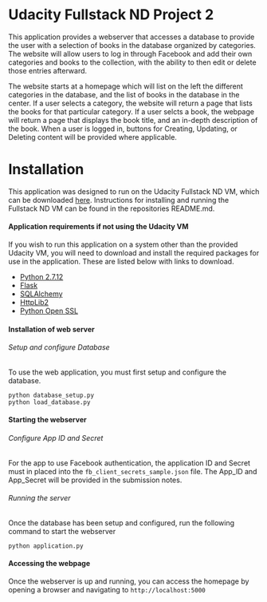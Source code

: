 # Udacity Fullstack ND Project 2
This application provides a webserver that accesses a database to provide the user with a selection of
books in the database organized by categories.   The website will allow users to log in through Facebook and add their own categories and books to the collection, with the ability to then edit or delete those entries afterward.

The website starts at a homepage which will list on the left the different categories in the database, and the list of books in the database in the center.
If a user selects a category, the website will return a page that lists the books for that particular category.  If a user selcts a book, the webpage will
return a page that displays the book title, and an in-depth description of the book.  When a user is logged in, buttons for Creating, Updating, or Deleting
content will be provided where applicable.

# Installation
This application was designed to run on the Udacity Fullstack ND VM, which can be downloaded [here](https://github.com/JeremySpradlin/fullstack-nanodegree-vm).  Instructions for installing and running the Fullstack ND VM can be found in the repositories README.md.

#### Application requirements if not using the Udacity VM
If you wish to run this application on a system other than the provided Udacity VM,  you will need to download and install the required packages for use in the application.  These are listed below with links to download.
- [Python 2.7.12](https://www.python.org/downloads/release/python-2712/)
- [Flask](http://flask.pocoo.org)
- [SQLAlchemy](https://pypi.org/project/Flask-SQLAlchemy/)
- [HttpLib2](https://pypi.org/project/httplib2/)
- [Python Open SSL](https://pyopenssl.org/en/stable/install.html)

#### Installation of web server
###### Setup and configure Database
To use the web application, you must first setup and configure the database.
```
python database_setup.py
python load_database.py
```

#### Starting the webserver
###### Configure App ID and Secret
For the app to use Facebook authentication, the application ID and Secret must in placed 
into the `fb_client_secrets_sample.json` file.  The App_ID and App_Secret will be provided 
in the submission notes.

###### Running the server
Once the database has been setup and configured, run the following command to start the webserver
```
python application.py
```

#### Accessing the webpage
Once the webserver is up and running, you can access the homepage by opening a browser and navigating to `http://localhost:5000`
